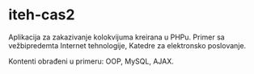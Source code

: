 # iteh-cas2

Aplikacija za zakazivanje kolokvijuma kreirana u PHPu.
Primer sa vežbipredemta Internet tehnologije, Katedre za elektronsko poslovanje.

Kontenti obrađeni u primeru: OOP, MySQL, AJAX.
